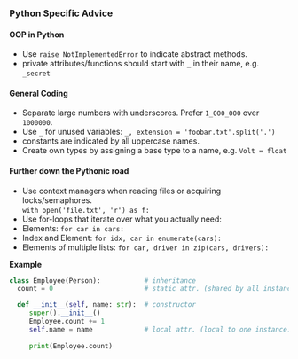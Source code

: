 ### Python Specific Advice 

#### OOP in Python
 * Use `raise NotImplementedError` to indicate abstract methods.
 * private attributes/functions should start with `_` in their name, e.g. `_secret`

#### General Coding
 * Separate large numbers with underscores. Prefer `1_000_000` over `1000000`.
 * Use `_` for unused variables: `_, extension = 'foobar.txt'.split('.')`
 * constants are indicated by all uppercase names.
 * Create own types by assigning a base type to a name, e.g. `Volt = float`

#### Further down the Pythonic road
 * Use context managers when reading files or acquiring locks/semaphores.\
 `with open('file.txt', 'r') as f:`
 * Use for-loops that iterate over what you actually need:
 * Elements: `for car in cars:`
 * Index and Element: `for idx, car in enumerate(cars):`
 * Elements of multiple lists: `for car, driver in zip(cars, drivers):`


**Example**
```python
class Employee(Person):           # inheritance
  count = 0                       # static attr. (shared by all instances)

  def __init__(self, name: str):  # constructor
     super().__init__()
     Employee.count += 1
     self.name = name             # local attr. (local to one instance)
  
     print(Employee.count)
```


